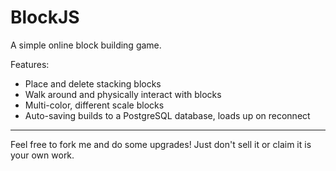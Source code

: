 # BlockJS
A simple online block building game.

Features:
* Place and delete stacking blocks
* Walk around and physically interact with blocks
* Multi-color, different scale blocks
* Auto-saving builds to a PostgreSQL database, loads up on reconnect

---

Feel free to fork me and do some upgrades! Just don't sell it or claim it is your own work.